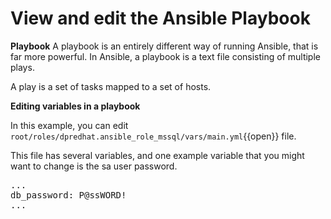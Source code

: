 # View and edit the Ansible Playbook

**Playbook**
A playbook is an entirely different way of running Ansible, that is far more powerful. In Ansible, a playbook is a text file consisting of multiple plays.

A play is a set of tasks mapped to a set of hosts.

**Editing variables in a playbook**

In this example, you can edit `root/roles/dpredhat.ansible_role_mssql/vars/main.yml`{{open}} file.

This file has several variables, and one example variable that you might want to change is the sa user password.
<pre class="file">
...
db_password: P@ssWORD!
...
</pre>

